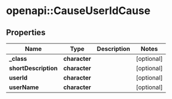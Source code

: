 # openapi::CauseUserIdCause


## Properties
Name | Type | Description | Notes
------------ | ------------- | ------------- | -------------
**_class** | **character** |  | [optional] 
**shortDescription** | **character** |  | [optional] 
**userId** | **character** |  | [optional] 
**userName** | **character** |  | [optional] 


